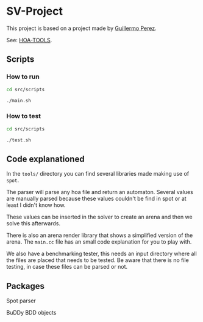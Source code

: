 # SV-Project

This project is based on a project made by [Guillermo Perez](https://github.com/gaperez64/).

See: [HOA-TOOLS](https://github.com/SYNTCOMP/hoa-tools).

## Scripts

### How to run

```sh
cd src/scripts

./main.sh
```

### How to test

```sh
cd src/scripts

./test.sh
```

## Code explanationed

In the `tools/` directory you can find several libraries made making use of `spot`.

The parser will parse any hoa file and return an automaton. Several values are manually parsed because these values couldn't be find in spot or at least I didn't know how.

These values can be inserted in the solver to create an arena and then we solve this afterwards.

There is also an arena render library that shows a simplified version of the arena. The `main.cc` file has an small code explanation for you to play with.

We also have a benchmarking tester, this needs an input directory where all the files are placed that needs to be tested. Be aware that there is no file testing, in case these files can be parsed or not.

## Packages

Spot parser

BuDDy BDD objects
